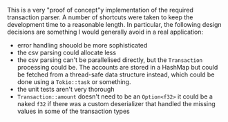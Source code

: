 This is a very "proof of concept"y implementation of the required transaction parser. A number of shortcuts were taken to keep the development time to a reasonable length. In particular, the following design decisions are something I would generally avoid in a real application:

- error handling shouold be more sophisticated
- the csv parsing could allocate less
- the csv parsing can't be parallelised directly, but the `Transaction` processing could be. The accounts are stored in a HashMap but could be fetched from a thread-safe data structure instead, which could be done using a `Tokio::task` or something. 
- the unit tests aren't very thorough
- `Transaction::amount` doesn't need to be an `Option<f32>` it could be a naked `f32` if there was a custom deserializer that handled the missing values in some of the transaction types

